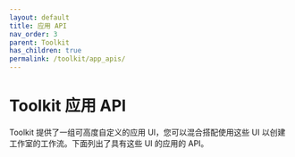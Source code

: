 ```yaml
---
layout: default
title: 应用 API
nav_order: 3
parent: Toolkit
has_children: true
permalink: /toolkit/app_apis/
---
```


# Toolkit 应用 API

Toolkit 提供了一组可高度自定义的应用 UI，您可以混合搭配使用这些 UI 以创建工作室的工作流。下面列出了具有这些 UI 的应用的 API。

